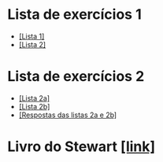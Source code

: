 
# Lista de exercícios 1
- [[Lista 1]](../lista1.pdf)
- [[Lista 2]](../lista2.pdf)
  
# Lista de exercícios 2
- [[Lista 2a]](./exercicios-1.png)
- [[Lista 2b]](./exercicios-2.png)
- [[Respostas das listas 2a e 2b]](./respostas-ex1-ex2.png)
 




# Livro do Stewart [[link]](./stewart.pdf)
